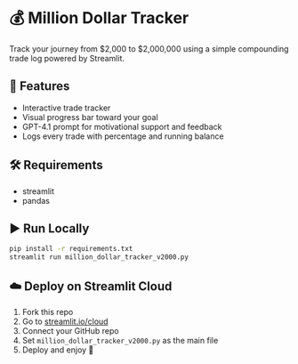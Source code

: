 
# 💰 Million Dollar Tracker

Track your journey from $2,000 to $2,000,000 using a simple compounding trade log powered by Streamlit.

## 🚀 Features
- Interactive trade tracker
- Visual progress bar toward your goal
- GPT-4.1 prompt for motivational support and feedback
- Logs every trade with percentage and running balance

## 🛠 Requirements
- streamlit
- pandas

## ▶️ Run Locally
```bash
pip install -r requirements.txt
streamlit run million_dollar_tracker_v2000.py
```

## ☁️ Deploy on Streamlit Cloud
1. Fork this repo
2. Go to [streamlit.io/cloud](https://streamlit.io/cloud)
3. Connect your GitHub repo
4. Set `million_dollar_tracker_v2000.py` as the main file
5. Deploy and enjoy 🎯
